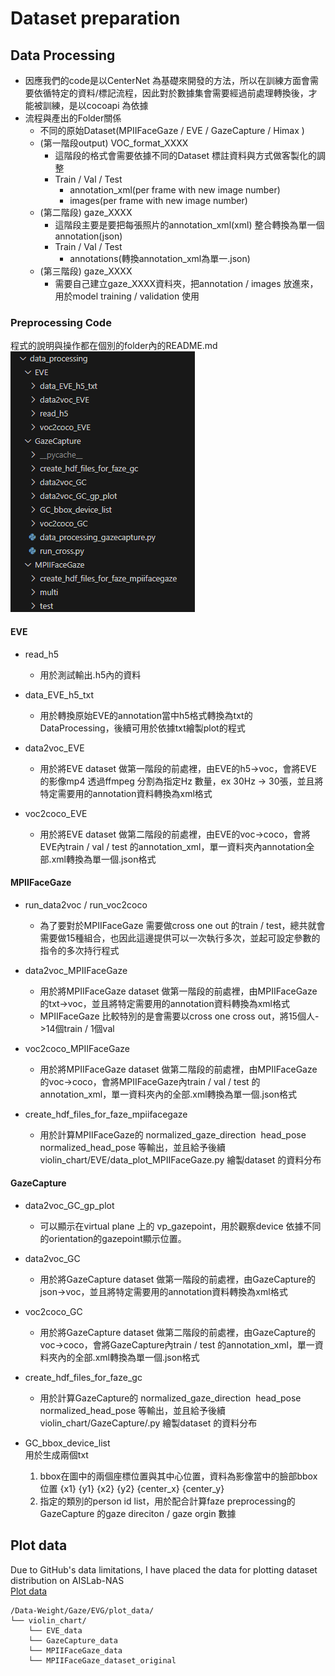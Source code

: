 # Dataset preparation


## Data Processing  

- 因應我們的code是以CenterNet 為基礎來開發的方法，所以在訓練方面會需要依循特定的資料/標記流程，因此對於數據集會需要經過前處理轉換後，才能被訓練，是以cocoapi 為依據
- 流程與產出的Folder關係 
  - 不同的原始Dataset(MPIIFaceGaze / EVE / GazeCapture / Himax ) 
  - (第一階段output) VOC_format_XXXX
    - 這階段的格式會需要依據不同的Dataset 標註資料與方式做客製化的調整
    - Train / Val / Test
      - annotation_xml(per frame with new image number)
      - images(per frame with new image number)
  - (第二階段) gaze_XXXX
    - 這階段主要是要把每張照片的annotation_xml(xml) 整合轉換為單一個annotation(json)
    - Train / Val / Test
       - annotations(轉換annotation_xml為單一.json)
  - (第三階段) gaze_XXXX
      - 需要自己建立gaze_XXXX資料夾，把annotation / images 放進來，用於model training / validation 使用  


### Preprocessing Code

程式的說明與操作都在個別的folder內的README.md  
<img src="images/folder.png" alt="alt text" />

#### EVE
- read_h5
  - 用於測試輸出.h5內的資料

- data_EVE_h5_txt
  - 用於轉換原始EVE的annotation當中h5格式轉換為txt的DataProcessing，後續可用於依據txt繪製plot的程式

- data2voc_EVE
  - 用於將EVE dataset 做第一階段的前處裡，由EVE的h5->voc，會將EVE 的影像mp4 透過ffmpeg 分割為指定Hz 數量，ex 30Hz -> 30張，並且將特定需要用的annotation資料轉換為xml格式  

- voc2coco_EVE
  - 用於將EVE dataset 做第二階段的前處裡，由EVE的voc->coco，會將EVE內train / val / test 的annotation_xml，單一資料夾內annotation全部.xml轉換為單一個.json格式  


#### MPIIFaceGaze
- run_data2voc / run_voc2coco
  - 為了要對於MPIIFaceGaze 需要做cross one out 的train / test，總共就會需要做15種組合，也因此這邊提供可以一次執行多次，並起可設定參數的指令的多次持行程式  

- data2voc_MPIIFaceGaze
  - 用於將MPIIFaceGaze dataset 做第一階段的前處裡，由MPIIFaceGaze的txt->voc，並且將特定需要用的annotation資料轉換為xml格式    
  - MPIIFaceGaze 比較特別的是會需要以cross one cross out，將15個人->14個train / 1個val

- voc2coco_MPIIFaceGaze
  - 用於將MPIIFaceGaze dataset 做第二階段的前處裡，由MPIIFaceGaze的voc->coco，會將MPIIFaceGaze內train / val / test 的annotation_xml，單一資料夾內的全部.xml轉換為單一個.json格式  
- create_hdf_files_for_faze_mpiifacegaze
  - 用於計算MPIIFaceGaze的 normalized_gaze_direction  head_pose normalized_head_pose 等輸出，並且給予後續violin_chart/EVE/data_plot_MPIIFaceGaze.py 繪製dataset 的資料分布  

#### GazeCapture

- data2voc_GC_gp_plot
  - 可以顯示在virtual plane 上的 vp_gazepoint，用於觀察device 依據不同的orientation的gazepoint顯示位置。

- data2voc_GC
  - 用於將GazeCapture dataset 做第一階段的前處裡，由GazeCapture的json->voc，並且將特定需要用的annotation資料轉換為xml格式  

- voc2coco_GC
  - 用於將GazeCapture dataset 做第二階段的前處裡，由GazeCapture的voc->coco，會將GazeCapture內train / test 的annotation_xml，單一資料夾內的全部.xml轉換為單一個.json格式  

- create_hdf_files_for_faze_gc
  - 用於計算GazeCapture的 normalized_gaze_direction  head_pose normalized_head_pose 等輸出，並且給予後續violin_chart/GazeCapture/.py 繪製dataset 的資料分布

- GC_bbox_device_list  
用於生成兩個txt 
  1. bbox在圖中的兩個座標位置與其中心位置，資料為影像當中的臉部bbox 位置 {x1} {y1} {x2} {y2} {center_x} {center_y}  
  2. 指定的類別的person id list，用於配合計算faze preprocessing的GazeCapture 的gaze direciton / gaze orgin 數據  




## Plot data
Due to GitHub's data limitations, I have placed the data for plotting dataset distribution on AISLab-NAS  
[Plot data](https://aislabnas.ee.ncku.edu.tw/sharing/XwKB0XgZL)

~~~
/Data-Weight/Gaze/EVG/plot_data/  
└── violin_chart/  
    └── EVE_data
    └── GazeCapture_data
    └── MPIIFaceGaze_data
    └── MPIIFaceGaze_dataset_original
~~~

